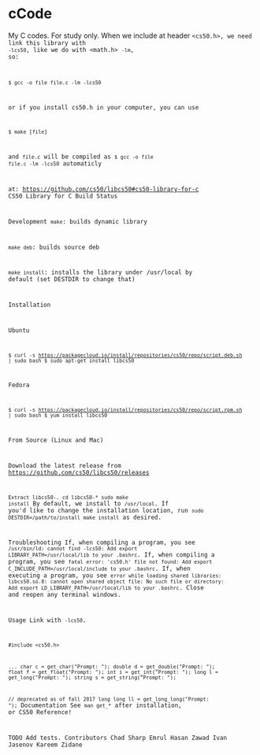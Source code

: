 # cCode
My C codes. For study only.
When we include at header <code><cs50.h>, we need link this library with <code>-lcs50</code>, like we do with <math.h> <code>-lm</code>, so:
  
<code>$ gcc -o file file.c -lm -lcs50</code>

or if you install cs50.h in your computer, you can use 

<code>$ make [file]</code>

and <code>file.c</code> will be compiled as <code>$ gcc -o file file.c -lm -lcs50</code> automaticly

at: https://github.com/cs50/libcs50#cs50-library-for-c
CS50 Library for C
Build Status

Development
<code>make</code>: builds dynamic library

<code>make deb</code>: builds source deb

<code>make install</code>: installs the library under /usr/local by default (set DESTDIR to change that)

Installation

Ubuntu

<code>$ curl -s https://packagecloud.io/install/repositories/cs50/repo/script.deb.sh | sudo bash
$ sudo apt-get install libcs50</code>

Fedora

<code>$ curl -s https://packagecloud.io/install/repositories/cs50/repo/script.rpm.sh | sudo bash
$ yum install libcs50</code>

From Source (Linux and Mac)

Download the latest release from https://github.com/cs50/libcs50/releases

<code>Extract libcs50-*.*
cd libcs50-*
sudo make install</code>
By default, we install to <code>/usr/local</code>. If you'd like to change the installation location, run <code>sudo DESTDIR=/path/to/install make install</code> as desired.

Troubleshooting
If, when compiling a program, you see <code>/usr/bin/ld: cannot find -lcs50: Add export LIBRARY_PATH=/usr/local/lib to your .bashrc</code>.
If, when compiling a program, you see <code>fatal error: 'cs50.h' file not found: Add export C_INCLUDE_PATH=/usr/local/include to your .bashrc</code>.
If, when executing a program, you see <code>error while loading shared libraries: libcs50.so.8: cannot open shared object file: No such file or directory: Add export LD_LIBRARY_PATH=/usr/local/lib to your .bashrc</code>.
Close and reopen any terminal windows.

Usage
Link with <code>-lcs50</code>.

<code>#include <cs50.h>

...
char c = get_char("Prompt: ");
double d = get_double("Prompt: ");
float f = get_float("Prompt: ");
int i = get_int("Prompt: ");
long l = get_long("Prompt: ");
string s = get_string("Prompt: ");

// deprecated as of fall 2017
long long ll = get_long_long("Prompt: ");</code>
Documentation
See <code>man get_*</code> after installation, or CS50 Reference!

TODO
Add tests.
Contributors
Chad Sharp
Emrul Hasan Zawad
Ivan Jasenov
Kareem Zidane

